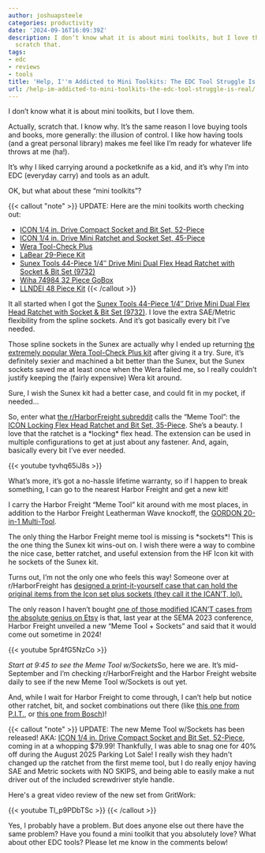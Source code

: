```yaml
---
author: joshuapsteele
categories: productivity
date: '2024-09-16T16:09:39Z'
description: I don’t know what it is about mini toolkits, but I love them. Actually,
  scratch that.
tags:
- edc
- reviews
- tools
title: 'Help, I''m Addicted to Mini Toolkits: The EDC Tool Struggle Is Real'
url: /help-im-addicted-to-mini-toolkits-the-edc-tool-struggle-is-real/
---
```


I don’t know what it is about mini toolkits, but I love them.

Actually, scratch that. I know why. It’s the same reason I love buying tools and books, more generally: the illusion of control. I like how having tools (and a great personal library) makes me feel like I’m ready for whatever life throws at me (ha!).

It’s why I liked carrying around a pocketknife as a kid, and it’s why I’m into EDC (everyday carry) and tools as an adult.

OK, but what about these “mini toolkits”?

{{< callout "note" >}}
UPDATE: Here are the mini toolkits worth checking out:

- [ICON 1/4 in. Drive Compact Socket and Bit Set, 52-Piece](https://www.harborfreight.com/14-in-drive-compact-socket-and-bit-set-52-piece-70695.html)
- [ICON 1/4 in. Drive Mini Ratchet and Socket Set, 45-Piece](https://www.harborfreight.com/14-in-drive-mini-ratchet-and-socket-set-45-piece-70696.html)
- [Wera Tool-Check Plus](https://amzn.to/3XM6KG2)
- [LaBear 29-Piece Kit](https://amzn.to/4lLN8KV)
- [Sunex Tools 44-Piece 1/4″ Drive Mini Dual Flex Head Ratchet with Socket & Bit Set (9732)](https://amzn.to/3XVS6fv)
- [Wiha 74984 32 Piece GoBox](https://amzn.to/4n3mFcH)
- [LLNDEI 48 Piece Kit](https://amzn.to/4oS8UPH)
{{< /callout >}}

It all started when I got the [Sunex Tools 44-Piece 1/4″ Drive Mini Dual Flex Head Ratchet with Socket & Bit Set (9732)](https://amzn.to/3XVS6fv). I love the extra SAE/Metric flexibility from the spline sockets. And it’s got basically every bit I’ve needed.

Those spline sockets in the Sunex are actually why I ended up returning [the extremely popular Wera Tool-Check Plus kit](https://amzn.to/3XM6KG2) after giving it a try. Sure, it’s definitely sexier and machined a bit better than the Sunex, but the Sunex sockets saved me at least once when the Wera failed me, so I really couldn’t justify keeping the (fairly expensive) Wera kit around.

Sure, I wish the Sunex kit had a better case, and could fit in my pocket, if needed…

So, enter what [the r/HarborFreight subreddit](https://www.reddit.com/r/harborfreight/) calls the “Meme Tool”: the [ICON Locking Flex Head Ratchet and Bit Set, 35-Piece](https://www.harborfreight.com/locking-flex-head-ratchet-and-bit-set-35-piece-58074.html). She’s a beauty. I love that the ratchet is a \*locking\* flex head. The extension can be used in multiple configurations to get at just about any fastener. And, again, basically every bit I’ve ever needed.

{{< youtube tyvhq65iJ8s >}}

What’s more, it’s got a no-hassle lifetime warranty, so if I happen to break something, I can go to the nearest Harbor Freight and get a new kit!

I carry the Harbor Freight “Meme Tool” kit around with me most places, in addition to the Harbor Freight Leatherman Wave knockoff, the [GORDON 20-in-1 Multi-Tool](https://www.harborfreight.com/20-in-1-multi-tool-59617.html).

The only thing the Harbor Freight meme tool is missing is \*sockets\*! This is the one thing the Sunex kit wins-out on. I wish there were a way to combine the nice case, better ratchet, and useful extension from the HF Icon kit with he sockets of the Sunex kit.

Turns out, I’m not the only one who feels this way! Someone over at r/HarborFreight has [designed a print-it-yourself case that can hold the original items from the Icon set plus sockets (they call it the ICAN’T, lol).](https://www.reddit.com/r/harborfreight/comments/1dhj1o8/i_present_to_you_hooligans_v2_the_icant/)

The only reason I haven’t bought [one of those modified ICAN’T cases from the absolute genius on Etsy](https://www.etsy.com/shop/jaahwnsstuff/?etsrc=sdt) is that, last year at the SEMA 2023 conference, Harbor Freight unveiled a new “Meme Tool + Sockets” and said that it would come out sometime in 2024!

{{< youtube 5pr4fG5NzCo >}}

*Start at 9:45 to see the Meme Tool w/Sockets*So, here we are. It’s mid-September and I’m checking r/HarborFreight and the Harbor Freight website daily to see if the new Meme Tool w/Sockets is out yet.

And, while I wait for Harbor Freight to come through, I can’t help but notice other ratchet, bit, and socket combinations out there (like [this one from P.I.T.](https://amzn.to/4d8MDWV), or [this one from Bosch](https://amzn.to/4epaaUC))!

{{< callout "note" >}}
UPDATE: The new Meme Tool w/Sockets has been released! AKA: [ICON 1/4 in. Drive Compact Socket and Bit Set, 52-Piece](https://www.harborfreight.com/14-in-drive-compact-socket-and-bit-set-52-piece-70695.html), coming in at a whopping $79.99! Thankfully, I was able to snag one for 40% off during the August 2025 Parking Lot Sale! I really wish they hadn't changed up the ratchet from the first meme tool, but I do really enjoy having SAE and Metric sockets with NO SKIPS, and being able to easily make a nut driver out of the included screwdriver style handle.

Here's a great video review of the new set from GritWork:

{{< youtube Tl_p9PDbTSc >}}
{{< /callout >}}

Yes, I probably have a problem. But does anyone else out there have the same problem? Have you found a mini toolkit that you absolutely love? What about other EDC tools? Please let me know in the comments below!